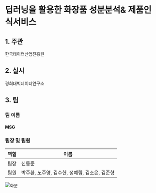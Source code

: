 # 딥러닝을 활용한 화장품 성분분석& 제품인식서비스
## 1. 주관
한국데이터산업진흥원
## 2. 실시
경희대빅데이터연구소

## 3. 팀
### 팀 이름
#### MSG

### 팀장 및 팀원

|역할|이름|
|-------|-------------------------------------------|
|팀장|신동준|
|팀원|박주환, 노주영, 김수헌, 정예림, 김소은, 김준형|

![화분](https://user-images.githubusercontent.com/49123169/65417295-b18d3d80-de34-11e9-839e-7aa1304072ad.png)
